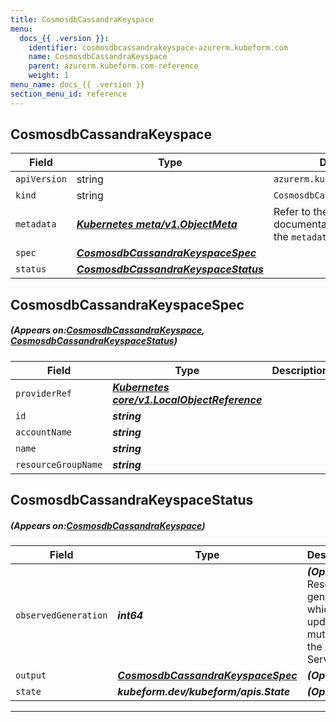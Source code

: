 ```yaml
---
title: CosmosdbCassandraKeyspace
menu:
  docs_{{ .version }}:
    identifier: cosmosdbcassandrakeyspace-azurerm.kubeform.com
    name: CosmosdbCassandraKeyspace
    parent: azurerm.kubeform.com-reference
    weight: 1
menu_name: docs_{{ .version }}
section_menu_id: reference
---
```


## CosmosdbCassandraKeyspace
| Field | Type | Description |
| ------ | ----- | ----------- |
| `apiVersion` | string | `azurerm.kubeform.com/v1alpha1` |
|    `kind` | string | `CosmosdbCassandraKeyspace` |
| `metadata` | ***[Kubernetes meta/v1.ObjectMeta](https://kubernetes.io/docs/reference/generated/kubernetes-api/v1.13/#objectmeta-v1-meta)***|Refer to the Kubernetes API documentation for the fields of the `metadata` field.|
| `spec` | ***[CosmosdbCassandraKeyspaceSpec](#CosmosdbCassandraKeyspaceSpec)***||
| `status` | ***[CosmosdbCassandraKeyspaceStatus](#CosmosdbCassandraKeyspaceStatus)***||
## CosmosdbCassandraKeyspaceSpec
##### (Appears on:[CosmosdbCassandraKeyspace](#CosmosdbCassandraKeyspace), [CosmosdbCassandraKeyspaceStatus](#CosmosdbCassandraKeyspaceStatus))
| Field | Type | Description |
| ------ | ----- | ----------- |
| `providerRef` | ***[Kubernetes core/v1.LocalObjectReference](https://kubernetes.io/docs/reference/generated/kubernetes-api/v1.13/#localobjectreference-v1-core)***||
| `id` | ***string***||
| `accountName` | ***string***||
| `name` | ***string***||
| `resourceGroupName` | ***string***||
## CosmosdbCassandraKeyspaceStatus
##### (Appears on:[CosmosdbCassandraKeyspace](#CosmosdbCassandraKeyspace))
| Field | Type | Description |
| ------ | ----- | ----------- |
| `observedGeneration` | ***int64***| ***(Optional)*** Resource generation, which is updated on mutation by the API Server.|
| `output` | ***[CosmosdbCassandraKeyspaceSpec](#CosmosdbCassandraKeyspaceSpec)***| ***(Optional)*** |
| `state` | ***kubeform.dev/kubeform/apis.State***| ***(Optional)*** |
---
